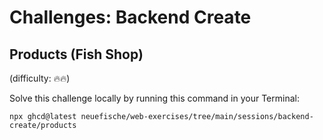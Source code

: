 # Challenges: Backend Create

## Products (Fish Shop)

(difficulty: 🔥🔥)

Solve this challenge locally by running this command in your Terminal:

```
npx ghcd@latest neuefische/web-exercises/tree/main/sessions/backend-create/products
```
